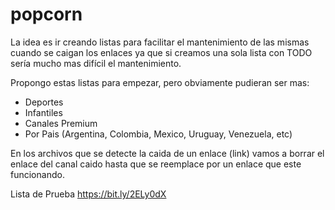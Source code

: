 # popcorn

La idea es ir creando listas para facilitar el mantenimiento de las mismas cuando se caigan los enlaces ya que si creamos una sola lista con TODO sería mucho mas difícil el mantenimiento.

Propongo estas listas para empezar, pero obviamente pudieran ser mas:

- Deportes
- Infantiles
- Canales Premium
- Por Pais (Argentina, Colombia, Mexico, Uruguay, Venezuela, etc)

En los archivos que se detecte la caida de un enlace (link) vamos a borrar el enlace del canal caido hasta que se reemplace por un enlace que este funcionando.

Lista de Prueba
https://bit.ly/2ELy0dX
